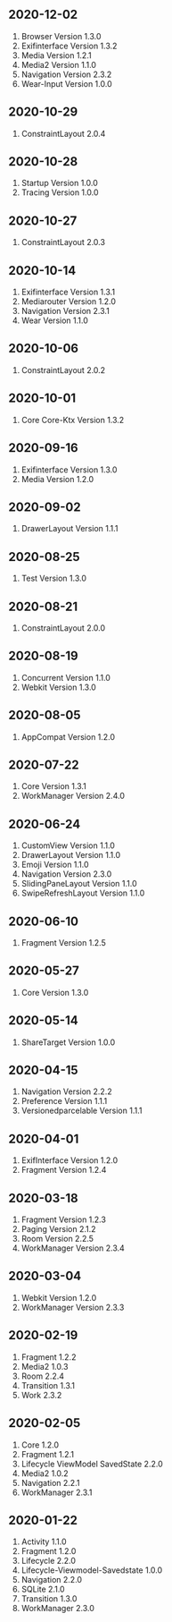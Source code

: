 
## 2020-12-02
1. Browser Version 1.3.0
2. Exifinterface Version 1.3.2
3. Media Version 1.2.1
4. Media2 Version 1.1.0
5. Navigation Version 2.3.2
6. Wear-Input Version 1.0.0

## 2020-10-29
1. ConstraintLayout 2.0.4

## 2020-10-28
1. Startup Version 1.0.0
2. Tracing Version 1.0.0

## 2020-10-27
1. ConstraintLayout 2.0.3

## 2020-10-14
1. Exifinterface Version 1.3.1
2. Mediarouter Version 1.2.0
3. Navigation Version 2.3.1
4. Wear Version 1.1.0

## 2020-10-06
1. ConstraintLayout 2.0.2

## 2020-10-01
1. Core Core-Ktx Version 1.3.2

## 2020-09-16
1. Exifinterface Version 1.3.0
2. Media Version 1.2.0

## 2020-09-02
1. DrawerLayout Version 1.1.1

## 2020-08-25
1. Test Version 1.3.0

## 2020-08-21
1. ConstraintLayout 2.0.0

## 2020-08-19
1. Concurrent Version 1.1.0
2. Webkit Version 1.3.0

## 2020-08-05
1. AppCompat Version 1.2.0

## 2020-07-22
1. Core Version 1.3.1
2. WorkManager Version 2.4.0

## 2020-06-24
1. CustomView Version 1.1.0
2. DrawerLayout Version 1.1.0
3. Emoji Version 1.1.0
4. Navigation Version 2.3.0
5. SlidingPaneLayout Version 1.1.0
6. SwipeRefreshLayout Version 1.1.0

## 2020-06-10
1. Fragment Version 1.2.5

## 2020-05-27
1. Core Version 1.3.0

## 2020-05-14
1. ShareTarget Version 1.0.0

## 2020-04-15
1. Navigation Version 2.2.2
2. Preference Version 1.1.1
3. Versionedparcelable Version 1.1.1

## 2020-04-01
1. ExifInterface Version 1.2.0
2. Fragment Version 1.2.4

## 2020-03-18
1. Fragment Version 1.2.3
2. Paging Version 2.1.2
3. Room Version 2.2.5
4. WorkManager Version 2.3.4

## 2020-03-04
1. Webkit Version 1.2.0
2. WorkManager Version 2.3.3

## 2020-02-19
1. Fragment 1.2.2
2. Media2 1.0.3
3. Room 2.2.4
4. Transition 1.3.1
5. Work 2.3.2

## 2020-02-05
1. Core 1.2.0
2. Fragment 1.2.1
3. Lifecycle ViewModel SavedState 2.2.0
4. Media2 1.0.2
5. Navigation 2.2.1
6. WorkManager 2.3.1

## 2020-01-22
1. Activity 1.1.0
2. Fragment 1.2.0
3. Lifecycle 2.2.0
4. Lifecycle-Viewmodel-Savedstate 1.0.0
5. Navigation 2.2.0
6. SQLite 2.1.0
7. Transition 1.3.0
8. WorkManager 2.3.0

